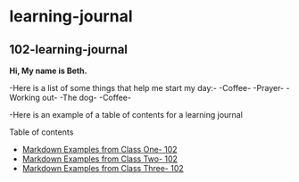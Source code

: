 # learning-journal

## 102-learning-journal

**Hi, My name is Beth.**

 -Here is a list of some things that help me start my day:-
  -Coffee-
  -Prayer-
  -Working out-
  -The dog-
  -Coffee-

-Here is an example of a table of contents for a learning journal


Table of contents
- [Markdown Examples from Class One- 102](/markdown-examples.md)
- [Markdown Examples from Class Two- 102](/markdown-examples.md)
- [Markdown Examples from Class Three- 102](/markdown-examples.md)
